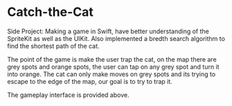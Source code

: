 # Catch-the-Cat
Side Project: Making a game in Swift, have better understanding of the SpriteKit as well as the UIKit. Also implemented a bredth search algorithm to find the shortest path of the cat.

The point of the game is make the user trap the cat, on the map there are grey spots and orange spots, the user can tap on any grey spot and turn it into orange. The cat can only make moves on grey spots and its trying to escape to the edge of the map, our goal is to try to trap it.

The gameplay interface is provided above.
